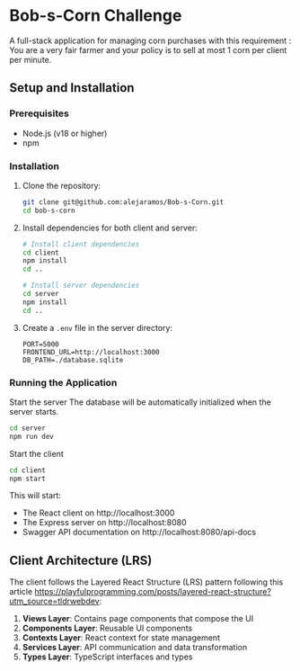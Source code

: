 # Bob-s-Corn Challenge

A full-stack application for managing corn purchases with this requirement :
You are a very fair farmer and your policy is to sell at most 1 corn per client per minute.

## Setup and Installation

### Prerequisites
- Node.js (v18 or higher)
- npm

### Installation

1. Clone the repository:
   ```bash
   git clone git@github.com:alejaramos/Bob-s-Corn.git
   cd bob-s-corn
   ```

2. Install dependencies for both client and server:
   ```bash
   # Install client dependencies
   cd client
   npm install
   cd ..

   # Install server dependencies
   cd server
   npm install
   cd ..
   ```

3. Create a `.env` file in the server directory:
   ```
   PORT=5000
   FRONTEND_URL=http://localhost:3000
   DB_PATH=./database.sqlite
   ```

### Running the Application

Start the server
The database will be automatically initialized when the server starts.


```bash
cd server
npm run dev
```

Start the client

```bash
cd client
npm start
```

This will start:
- The React client on http://localhost:3000
- The Express server on http://localhost:8080
- Swagger API documentation on http://localhost:8080/api-docs

## Client Architecture (LRS)

The client follows the Layered React Structure (LRS) pattern following this article https://playfulprogramming.com/posts/layered-react-structure?utm_source=tldrwebdev:

1. **Views Layer**: Contains page components that compose the UI
2. **Components Layer**: Reusable UI components
3. **Contexts Layer**: React context for state management
4. **Services Layer**: API communication and data transformation
5. **Types Layer**: TypeScript interfaces and types

